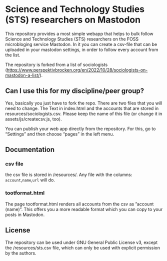 # Science and Technology Studies (STS) researchers on Mastodon

This repository provides a most simple webapp that helps to bulk follow Science and Technology Studies (STS) researchers on the FOSS microbloging service Mastodon. In it you can create a csv-file that can be uploaded in your mastodon settings, in order to follow every account from the list.

The repository is forked from a list of sociologists (https://www.perspektivbrocken.org/en/2022/10/28/sociologists-on-mastodon-a-list/).


## Can I use this for my discipline/peer group?

Yes, basically you just have to fork the repo. There are two files that you will need to change. The Text in index.html and the accounts that are stored in resources/sociologists.csv. Please keep the name of this file (or change it in assets/js/createcsv.js, too).

You can publish your web app directly from the repository. For this, go to “Settings” and then choose “pages” in the left menu.

## Documentation

### csv file

the csv file is stored in /resources/.
Any file with the columns: `account`,`name`,`url` will do.

### tootformat.html
The page tootformat.html renders all accounts from the csv as ”account (name)”. This offers you a more readable format which you can copy to your posts in Mastodon.

## License

The repository can be used under GNU General Public License v3, except the /resources/sts.csv file, which can only be used with explicit permission by the authors.
